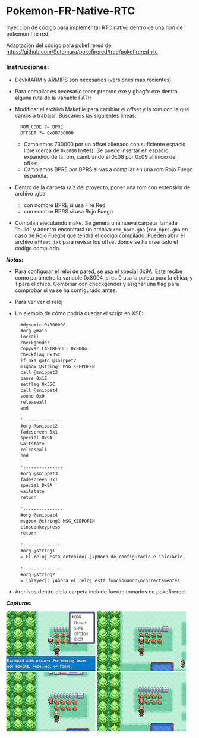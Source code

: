 # Pokemon-FR-Native-RTC
 Inyección de código para implementar RTC nativo dentro de una rom de pokémon fire red.

Adaptación del código para pokefirered de: https://github.com/Sotomura/pokefirered/tree/pokefirered-rtc
 


### Instrucciones:

- DevkitARM y ARMIPS son necesarios (versiones más recientes).

- Para compilar es necesario tener preproc.exe y gbagfx.exe dentro alguna ruta de la variable PATH

- Modificar el archivo Makefile para cambiar el offset y la rom con la que vamos a trabajar. Buscamos las siguientes líneas:
        
        ROM_CODE ?= BPRE
        OFFSET ?= 0x08730000
    - Cambiamos 730000 por un offset alienado con suficiente espacio libre (cerca de `0x6000` bytes). Se puede insertar en espacio expandido de la rom, cambiando el 0x08 por 0x09 al inicio del offset.
    - Cambiamos BPRE por BPRS si vas a compilar en una rom Rojo Fuego española.

- Dentro de la carpeta raíz del proyecto, poner una rom con extensión de archivo .gba
    - con nombre BPRE si usa Fire Red
    - con nombre BPRS si usa Rojo Fuego

- Compilan ejecutando make. Se genera una nueva carpeta llamada “build” y adentro encontrará un archivo `rom_bpre.gba` (`rom_bprs.gba` en caso de Rojo Fuego) que tendrá el código compilado. Pueden abrir el archivo `offset.txt` para revisar los offset donde se ha insertado el código compilado.

***Notas:***
- Para configurar el reloj de pared, se usa el special 0x9A. Este recibe como parámetro la variable 0x8004, si es 0 usa la paleta para la chica, y 1 para el chico. Combinar con checkgender y asignar una flag para comprobar si ya se ha configurado antes.
- Para ver ver el reloj
- Un ejemplo de cómo podría quedar el script en XSE:
        
        #dynamic 0x800000
        #org @main
        lockall
        checkgender
        copyvar LASTRESULT 0x8004
        checkflag 0x35C
        if 0x1 goto @snippet2
        msgbox @string1 MSG_KEEPOPEN
        call @snippet3
        pause 0x1E
        setflag 0x35C
        call @snippet4
        sound 0x9
        releaseall
        end
        
        '---------------
        #org @snippet2
        fadescreen 0x1
        special 0x9A
        waitstate
        releaseall
        end
        
        '---------------
        #org @snippet3
        fadescreen 0x1
        special 0x9A
        waitstate
        return
        
        '---------------
        #org @snippet4
        msgbox @string2 MSG_KEEPOPEN
        closeonkeypress
        return
        
        '---------------
        #org @string1
        = El reloj está detenido[.]\pHora de configurarlo e iniciarlo.
        
        '---------------
        #org @string2
        = [player]: ¡Ahora el reloj está funcionando\ncorrectamente!

- Archivos dentro de la carpeta include fueron tomados de pokefirered.

***Capturas:***

![Screenshot1](gif/f1.gif)
![Screenshot2](gif/f2.gif)
![Screenshot3](gif/m1.gif)
![Screenshot4](gif/m2.gif)
